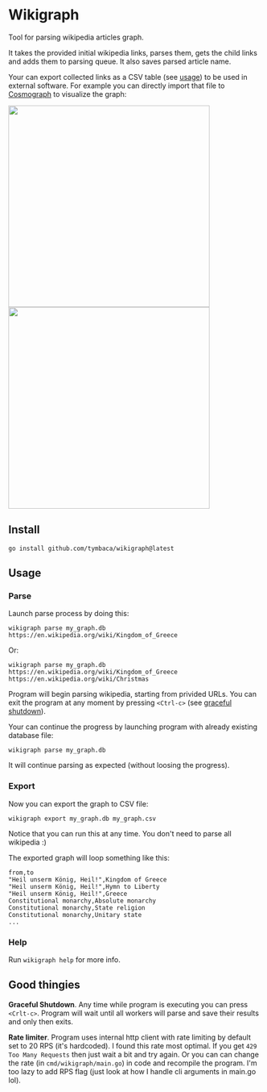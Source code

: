# Wikigraph

Tool for parsing wikipedia articles graph.

It takes the provided initial wikipedia links, parses them, gets the child links 
and adds them to parsing queue. It also saves parsed article name.

Your can export collected links as a CSV table (see [usage](#usage)) to be used 
in external software. For example you can directly import that file to 
[Cosmograph](https://cosmograph.app/run/) to visualize the graph:

<p float="left">
  <img src="https://github.com/user-attachments/assets/d398b28a-5028-44bd-8049-0aa1d98df3c5" width="400" /> 
  <img src="https://github.com/user-attachments/assets/0db5a20f-9c5f-4f6c-add5-4dc61814a152" width="400" />
</p>

## Install

```
go install github.com/tymbaca/wikigraph@latest
```

## Usage

### Parse

Launch parse process by doing this:

```
wikigraph parse my_graph.db https://en.wikipedia.org/wiki/Kingdom_of_Greece
```

Or:

```
wikigraph parse my_graph.db https://en.wikipedia.org/wiki/Kingdom_of_Greece https://en.wikipedia.org/wiki/Christmas
```

Program will begin parsing wikipedia, starting from privided URLs. You can exit 
the program at any moment by pressing `<Ctrl-c>` (see [graceful shutdown](#usagedev-features)). 

Your can continue the progress by launching program with already existing database file:

```
wikigraph parse my_graph.db
```

It will continue parsing as expected (without loosing the progress).

### Export

Now you can export the graph to CSV file:

```
wikigraph export my_graph.db my_graph.csv
```

Notice that you can run this at any time. You don't need to parse all wikipedia :)

The exported graph will loop something like this:

```csv
from,to
"Heil unserm König, Heil!",Kingdom of Greece
"Heil unserm König, Heil!",Hymn to Liberty
"Heil unserm König, Heil!",Greece
Constitutional monarchy,Absolute monarchy
Constitutional monarchy,State religion
Constitutional monarchy,Unitary state
...
```

### Help

Run `wikigraph help` for more info.

## Good thingies

**Graceful Shutdown**. Any time while program is executing you can press 
`<Crlt-c>`. Program will wait until all workers will parse and save their 
results and only then exits.

**Rate limiter**. Program uses internal http client with rate limiting by 
default set to 20 RPS (it's hardcoded). I found this rate most optimal. If you 
get `429 Too Many Requests` then just wait a bit and try again. Or you can can 
change the rate (in `cmd/wikigraph/main.go`) in code and recompile the program. 
I'm too lazy to add RPS flag (just look at how I handle cli arguments in main.go 
lol).
